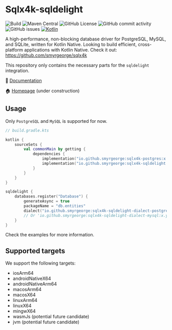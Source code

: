 # Sqlx4k-sqldelight

![Build](https://github.com/smyrgeorge/sqlx4k-sqldelight/actions/workflows/ci.yml/badge.svg)
![Maven Central](https://img.shields.io/maven-central/v/io.github.smyrgeorge/sqlx4k-sqldelight)
![GitHub License](https://img.shields.io/github/license/smyrgeorge/sqlx4k-sqldelight)
![GitHub commit activity](https://img.shields.io/github/commit-activity/w/smyrgeorge/sqlx4k-sqldelight)
![GitHub issues](https://img.shields.io/github/issues/smyrgeorge/sqlx4k-sqldelight)
[![Kotlin](https://img.shields.io/badge/kotlin-2.0.20-blue.svg?logo=kotlin)](http://kotlinlang.org)

A high-performance, non-blocking database driver for PostgreSQL, MySQL, and SQLite, written for Kotlin Native.
Looking to build efficient, cross-platform applications with Kotlin Native. Check it out: https://github.com/smyrgeorge/sqlx4k

This repository only contains the necessary parts for the `sqldelight` integration.

📖 [Documentation](https://smyrgeorge.github.io/sqlx4k-sqldelight/)

🏠 [Homepage](https://smyrgeorge.github.io/) (under construction)

## Usage

Only `PostgreSQL` and `MySQL` is supported for now.

```kotlin
// build.gradle.kts

kotlin {
    sourceSets {
        val commonMain by getting {
            dependencies {
                implementation("io.github.smyrgeorge:sqlx4k-postgres:x.y.z")
                implementation("io.github.smyrgeorge:sqlx4k-sqldelight:x.y.z")
            }
        }
    }
}

sqldelight {
    databases.register("Database") {
        generateAsync = true
        packageName = "db.entities"
        dialect("io.github.smyrgeorge:sqlx4k-sqldelight-dialect-postgres:x.y.z")
        // Or 'io.github.smyrgeorge:sqlx4k-sqldelight-dialect-mysql:x.y.z' for MySQl. 
    }
}
```

Check the examples for more information.

## Supported targets

We support the following targets:

- iosArm64
- androidNativeX64
- androidNativeArm64
- macosArm64
- macosX64
- linuxArm64
- linuxX64
- mingwX64
- wasmJs (potential future candidate)
- jvm (potential future candidate)
